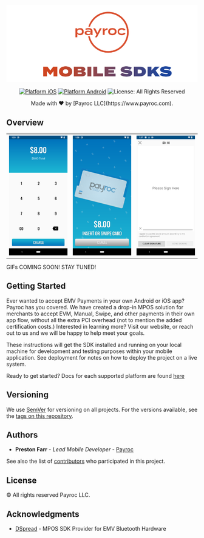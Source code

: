 ![Payroc Mobile SDK: Omnichannel payments](PayrocBanner.jpg)

<p align="center">
<a href="https://github.com/payroc/mobile_sdks/wiki/iOS-MPOS-SDK"><img src="https://img.shields.io/badge/platform-iOS-blue.svg?style=flat" alt="Platform iOS" /></a>
<a href="https://github.com/payroc/mobile_sdks/wiki/Android-MPOS-SDK"><img src="https://img.shields.io/badge/platform-Android-blue.svg?style=flat" alt="Platform Android" /></a>
<img src="http://img.shields.io/badge/license-All Rights Reserved-red.svg?style=flat" alt="License: All Rights Reserved" />
</p>

<p align="center">
Made with ❤️ by [Payroc LLC](https://www.payroc.com).
</p>

## Overview

<table>
  <tr>
    <th>
      <img src="Example/Media/PayrocMPOSExample1.png" width="220" alt=""/>
    </th>
    <th>
      <img src="Example/Media/PayrocMPOSExample2.png" width="220" alt=""/>
    </th>
    <th>
    <img src="Example/Media/PayrocMPOSExample3.png" width="220" alt=""/>
    </th>
  </tr>
</table>

GIFs COMING SOON! STAY TUNED!

## Getting Started

Ever wanted to accept EMV Payments in your own Android or iOS app? Payroc has you covered. We have created a drop-in MPOS solution for merchants to accept EVM, Manual, Swipe, and other payments in their own app flow, without all the extra PCI overhead (not to mention the added certification costs.) Interested in learning more? Visit our website, or reach out to us and we will be happy to help meet your goals.

These instructions will get the SDK installed and running on your local machine for development and testing purposes within your mobile application. See deployment for notes on how to deploy the project on a live system.

Ready to get started? Docs for each supported platform are found [here](https://github.com/payroc/mobile_sdks/wiki)

## Versioning

We use [SemVer](http://semver.org/) for versioning on all projects. For the versions available, see the [tags on this repository](https://github.com/payroc/mobile_sdk/tags). 

## Authors

* **Preston Farr** - *Lead Mobile Developer* - [Payroc](https://github.com/payroc)

See also the list of [contributors](https://github.com/payroc/mobile_sdks/contributors) who participated in this project.

## License

© All rights reserved Payroc LLC. 

## Acknowledgments

* [DSpread](https://gitlab.com/dspread) - MPOS SDK Provider for EMV Bluetooth Hardware 
 
